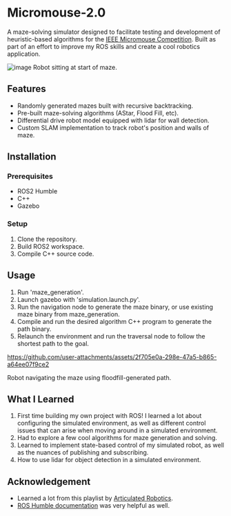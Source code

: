 # Micromouse-2.0

A maze-solving simulator designed to facilitate testing and development of heuristic-based algorithms for the [IEEE Micromouse Competition](https://ieeexplore.ieee.org/document/5971240). Built as part of an effort to improve my ROS skills and create a cool robotics application.

![image](https://github.com/user-attachments/assets/171bf9a4-60bf-46c8-b1b8-657414807692)
Robot sitting at start of maze.

## Features

- Randomly generated mazes built with recursive backtracking.
- Pre-built maze-solving algorithms (AStar, Flood Fill, etc).
- Differential drive robot model equipped with lidar for wall detection.
- Custom SLAM implementation to track robot's position and walls of maze.

## Installation

### Prerequisites
- ROS2 Humble
- C++
- Gazebo

### Setup
1. Clone the repository.
2. Build ROS2 workspace.
3. Compile C++ source code.

## Usage
1. Run 'maze_generation'.
2. Launch gazebo with 'simulation.launch.py'.
3. Run the navigation node to generate the maze binary, or use existing maze binary from maze_generation.
4. Compile and run the desired algorithm C++ program to generate the path binary.
5. Relaunch the environment and run the traversal node to follow the shortest path to the goal.

https://github.com/user-attachments/assets/2f705e0a-298e-47a5-b865-a64ee07f9ce2

Robot navigating the maze using floodfill-generated path.

## What I Learned
1. First time building my own project with ROS! I learned a lot about configuring the simulated environment, as well as different control issues that can arise when moving around in a simulated environment.
2. Had to explore a few cool algorithms for maze generation and solving.
3. Learned to implement state-based control of my simulated robot, as well as the nuances of publishing and subscribing.
4. How to use lidar for object detection in a simulated environment.


## Acknowledgement
- Learned a lot from this playlist by [Articulated Robotics](https://www.youtube.com/playlist?list=PLunhqkrRNRhYAffV8JDiFOatQXuU-NnxT).
- [ROS Humble documentation](https://docs.ros.org/en/humble/Tutorials/Intermediate.html) was very helpful as well.
